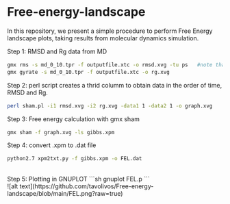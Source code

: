 # Free-energy-landscape<br/>
In this repository, we present a simple procedure to perform Free Energy landscape plots, taking results from molecular dynamics simulation.<br/>

Step 1: RMSD and Rg data from MD<br/>
```sh
gmx rms -s md_0_10.tpr -f outputfile.xtc -o rmsd.xvg -tu ps   #note that time has to be in ps.
gmx gyrate -s md_0_10.tpr -f outputfile.xtc -o rg.xvg
```
Step 2: perl script creates a thrid columm to obtain data in the order of time, RMSD and Rg.<br/>
```sh
perl sham.pl -i1 rmsd.xvg -i2 rg.xvg -data1 1 -data2 1 -o graph.xvg
```
Step 3: Free energy calculation with gmx sham<br/>
```sh
gmx sham -f graph.xvg -ls gibbs.xpm
```
Step 4: convert .xpm to .dat file
```sh
python2.7 xpm2txt.py -f gibbs.xpm -o FEL.dat
```
<br/>
Step 5: Plotting in GNUPLOT
```sh
gnuplot FEL.p
```
<br/>
![alt text](https://github.com/tavolivos/Free-energy-landscape/blob/main/FEL.png?raw=true)

